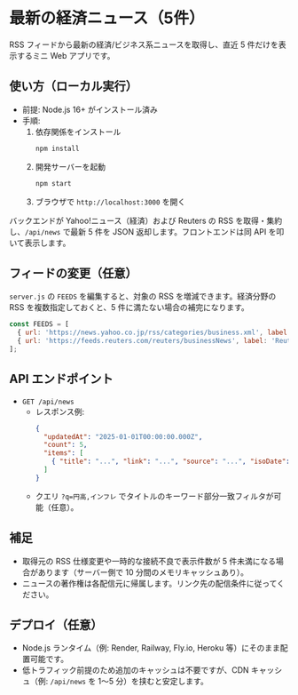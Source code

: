 # 最新の経済ニュース（5件）

RSS フィードから最新の経済/ビジネス系ニュースを取得し、直近 5 件だけを表示するミニ Web アプリです。

## 使い方（ローカル実行）

- 前提: Node.js 16+ がインストール済み
- 手順:
  1. 依存関係をインストール
     ```bash
     npm install
     ```
  2. 開発サーバーを起動
     ```bash
     npm start
     ```
  3. ブラウザで `http://localhost:3000` を開く

バックエンドが Yahoo!ニュース（経済）および Reuters の RSS を取得・集約し、`/api/news` で最新 5 件を JSON 返却します。フロントエンドは同 API を叩いて表示します。

## フィードの変更（任意）

`server.js` の `FEEDS` を編集すると、対象の RSS を増減できます。経済分野の RSS を複数指定しておくと、5 件に満たない場合の補完になります。

```js
const FEEDS = [
  { url: 'https://news.yahoo.co.jp/rss/categories/business.xml', label: 'Yahoo!ニュース 経済' },
  { url: 'https://feeds.reuters.com/reuters/businessNews', label: 'Reuters Business' }
];
```

## API エンドポイント

- `GET /api/news`
  - レスポンス例:
    ```json
    {
      "updatedAt": "2025-01-01T00:00:00.000Z",
      "count": 5,
      "items": [
        { "title": "...", "link": "...", "source": "...", "isoDate": "..." }
      ]
    }
    ```
  - クエリ `?q=円高,インフレ` でタイトルのキーワード部分一致フィルタが可能（任意）。

## 補足

- 取得元の RSS 仕様変更や一時的な接続不良で表示件数が 5 件未満になる場合があります（サーバー側で 10 分間のメモリキャッシュあり）。
- ニュースの著作権は各配信元に帰属します。リンク先の配信条件に従ってください。

## デプロイ（任意）

- Node.js ランタイム（例: Render, Railway, Fly.io, Heroku 等）にそのまま配置可能です。
- 低トラフィック前提のため追加のキャッシュは不要ですが、CDN キャッシュ（例: `/api/news` を 1〜5 分）を挟むと安定します。

